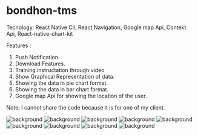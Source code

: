 # bondhon-tms

Tecnology: React Native Cli, React Navigation, Google map Api, Context Api, React-native-chart-kit

Features :
1. Push Notification.
2. Download Features.
3. Training instructation through video 
4. Show Graphical Representation of data.
5. Showing the data in pie chart format.
6. Showing the data in bar chart format.
7. Google map Api for showing the location of the user.

Note: I cannot share the code because it is for one of my client.


 <img  src="https://i.ibb.co/n6c7bKV/600eda68-ff13-4a8f-ba25-febe69467e07.jpg" alt="background" />
      <img src="https://i.ibb.co/JxtJ6v5/ef362656-dfc7-403a-b444-56baddc19d56.jpg" alt="background" />
      <img src="https://i.ibb.co/7KTS1LX/982ce644-136d-4821-a014-06e1eabfb223.jpg" alt="background" />
      <img src="https://i.ibb.co/XVJGMDF/1b5f0e7c-aacb-4083-b4c4-d27ff255cc69.jpg" alt="background" />
      <img src="https://i.ibb.co/q7Xj6Kd/6ad30eb0-0517-49f8-a164-f0e54c82a2d5.jpg" alt="background" />
      <img src="https://i.ibb.co/tPp7kG8/6fbf7f22-54aa-4a7b-81fc-fc964111c0d0.jpg" alt="background" />
      <img src="https://i.ibb.co/bg3mV5w/7bfa9496-9a4c-41ec-90b5-58709849a424.jpg" alt="background" />
      <img src="https://i.ibb.co/BqNgJ72/18f35175-e5ee-40ff-acd0-57add3267b2f.jpg" alt="background" />
      <img src="https://i.ibb.co/yf8hGyt/f9e191b4-997e-4d71-a650-45c39166f261.jpg" alt="background" />
 
